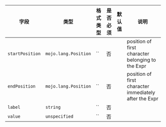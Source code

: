 | 字段 | 类型 | 格式类型 | 是否必须 | 默认值 | 说明 |
|---|---|---|---|---|---|
| `startPosition` | `mojo.lang.Position` | `` | 否 |  | position of first character belonging to the Expr |
| `endPosition` | `mojo.lang.Position` | `` | 否 |  | position of first character immediately after the Expr |
| `label` | `string` | `` | 否 |  |  |
| `value` | `unspecified` | `` | 否 |  |
